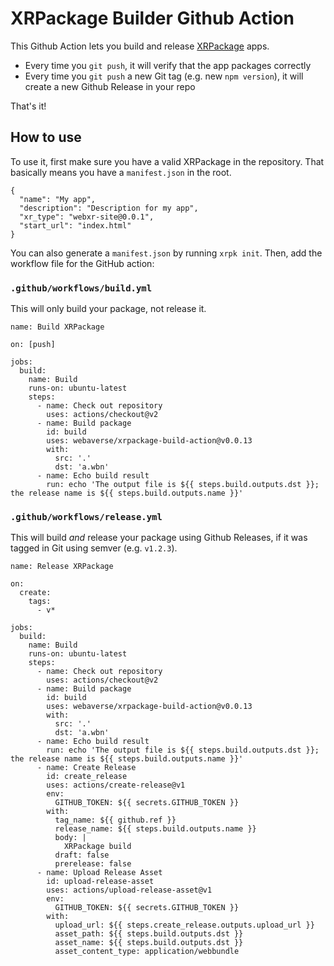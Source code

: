 # XRPackage Builder Github Action

This Github Action lets you build and release [XRPackage](https://github.com/webaverse/xrpackage) apps.

- Every time you `git push`, it will verify that the app packages correctly
- Every time you `git push` a new Git tag (e.g. new `npm version`), it will create a new Github Release in your repo

That's it!

## How to use

To use it, first make sure you have a valid XRPackage in the repository. That basically means you have a `manifest.json` in the root.

```
{
  "name": "My app",
  "description": "Description for my app",
  "xr_type": "webxr-site@0.0.1",
  "start_url": "index.html"
}
```

You can also generate a `manifest.json` by running `xrpk init`. Then, add the workflow file for the GitHub action:

### `.github/workflows/build.yml`

This will only build your package, not release it.

```
name: Build XRPackage

on: [push]

jobs:
  build:
    name: Build
    runs-on: ubuntu-latest
    steps:
      - name: Check out repository
        uses: actions/checkout@v2
      - name: Build package
        id: build
        uses: webaverse/xrpackage-build-action@v0.0.13
        with:
          src: '.'
          dst: 'a.wbn'
      - name: Echo build result
        run: echo 'The output file is ${{ steps.build.outputs.dst }}; the release name is ${{ steps.build.outputs.name }}'
```

### `.github/workflows/release.yml`

This will build _and_ release your package using Github Releases, if it was tagged in Git using semver (e.g. `v1.2.3`).

```
name: Release XRPackage

on:
  create:
    tags:
      - v*

jobs:
  build:
    name: Build
    runs-on: ubuntu-latest
    steps:
      - name: Check out repository
        uses: actions/checkout@v2
      - name: Build package
        id: build
        uses: webaverse/xrpackage-build-action@v0.0.13
        with:
          src: '.'
          dst: 'a.wbn'
      - name: Echo build result
        run: echo 'The output file is ${{ steps.build.outputs.dst }}; the release name is ${{ steps.build.outputs.name }}'
      - name: Create Release
        id: create_release
        uses: actions/create-release@v1
        env:
          GITHUB_TOKEN: ${{ secrets.GITHUB_TOKEN }}
        with:
          tag_name: ${{ github.ref }}
          release_name: ${{ steps.build.outputs.name }}
          body: |
            XRPackage build
          draft: false
          prerelease: false
      - name: Upload Release Asset
        id: upload-release-asset
        uses: actions/upload-release-asset@v1
        env:
          GITHUB_TOKEN: ${{ secrets.GITHUB_TOKEN }}
        with:
          upload_url: ${{ steps.create_release.outputs.upload_url }}
          asset_path: ${{ steps.build.outputs.dst }}
          asset_name: ${{ steps.build.outputs.dst }}
          asset_content_type: application/webbundle
```
